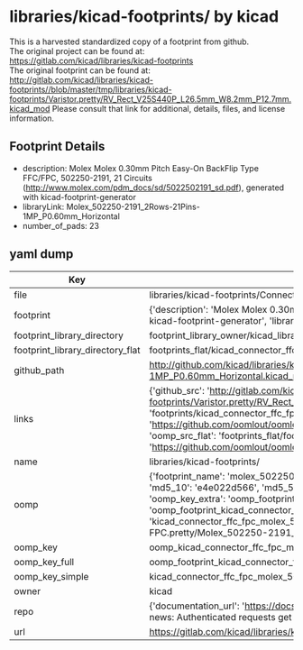 # libraries/kicad-footprints/ by kicad  
This is a harvested standardized copy of a footprint from github.  
The original project can be found at:  
https://gitlab.com/kicad/libraries/kicad-footprints  
The original footprint can be found at:
http://gitlab.com/kicad/libraries/kicad-footprints//blob/master/tmp/libraries/kicad-footprints/Varistor.pretty/RV_Rect_V25S440P_L26.5mm_W8.2mm_P12.7mm.kicad_mod
Please consult that link for additional, details, files, and license information.  
## Footprint Details
* description: Molex Molex 0.30mm Pitch Easy-On BackFlip Type FFC/FPC, 502250-2191, 21 Circuits (http://www.molex.com/pdm_docs/sd/5022502191_sd.pdf), generated with kicad-footprint-generator  
* libraryLink: Molex_502250-2191_2Rows-21Pins-1MP_P0.60mm_Horizontal  
* number_of_pads: 23  
## yaml dump  
| Key | Value |  
| --- | --- |  
| file | libraries/kicad-footprints/Connector_FFC-FPC.pretty/Molex_502250-2191_2Rows-21Pins-1MP_P0.60mm_Horizontal.kicad_mod |  
| footprint | {'description': 'Molex Molex 0.30mm Pitch Easy-On BackFlip Type FFC/FPC, 502250-2191, 21 Circuits (http://www.molex.com/pdm_docs/sd/5022502191_sd.pdf), generated with kicad-footprint-generator', 'libraryLink': 'Molex_502250-2191_2Rows-21Pins-1MP_P0.60mm_Horizontal', 'number_of_pads': 23} |  
| footprint_library_directory | footprint_library_owner/kicad_libraries/kicad-footprints/ |  
| footprint_library_directory_flat | footprints_flat/kicad_connector_ffc_fpc_molex_502250_2191_2rows_21pins_1mp_p0_60mm_horizontal/working |  
| github_path | http://github.com/kicad/libraries/kicad-footprints//blob/master/tmp/libraries/kicad-footprints/Connector_FFC-FPC.pretty/Molex_502250-2191_2Rows-21Pins-1MP_P0.60mm_Horizontal.kicad_mod |  
| links | {'github_src': 'http://gitlab.com/kicad/libraries/kicad-footprints//blob/master/tmp/libraries/kicad-footprints/Varistor.pretty/RV_Rect_V25S440P_L26.5mm_W8.2mm_P12.7mm.kicad_mod', 'github_src_repo': 'https://gitlab.com/kicad/libraries/kicad-footprints', 'oomp_bot': 'footprints/kicad_connector_ffc_fpc_molex_502250_2191_2rows_21pins_1mp_p0_60mm_horizontal/working', 'oomp_bot_github': 'https://github.com/oomlout/oomlout_oomp_footprint_bot/tree/main/footprints/kicad_connector_ffc_fpc_molex_502250_2191_2rows_21pins_1mp_p0_60mm_horizontal/working', 'oomp_src_flat': 'footprints_flat/footprints_flat/kicad_connector_ffc_fpc_molex_502250_2191_2rows_21pins_1mp_p0_60mm_horizontal/working', 'oomp_src_flat_github': 'https://github.com/oomlout/oomlout_oomp_footprint_src/tree/main/footprints_flat/kicad_connector_ffc_fpc_molex_502250_2191_2rows_21pins_1mp_p0_60mm_horizontal/working'} |  
| name | libraries/kicad-footprints/ |  
| oomp | {'footprint_name': 'molex_502250_2191_2rows_21pins_1mp_p0_60mm_horizontal', 'library_name': 'connector_ffc_fpc', 'md5': 'e4e022d566b81d72674e43830b4d32eb', 'md5_10': 'e4e022d566', 'md5_5': 'e4e02', 'md5_6': 'e4e022', 'oomp_key': 'oomp_kicad_connector_ffc_fpc_molex_502250_2191_2rows_21pins_1mp_p0_60mm_horizontal', 'oomp_key_extra': 'oomp_footprint_kicad_connector_ffc_fpc_molex_502250_2191_2rows_21pins_1mp_p0_60mm_horizontal', 'oomp_key_full': 'oomp_footprint_kicad_connector_ffc_fpc_molex_502250_2191_2rows_21pins_1mp_p0_60mm_horizontal_e4e022', 'oomp_key_simple': 'kicad_connector_ffc_fpc_molex_502250_2191_2rows_21pins_1mp_p0_60mm_horizontal', 'original_filename': 'libraries/kicad-footprints/Connector_FFC-FPC.pretty/Molex_502250-2191_2Rows-21Pins-1MP_P0.60mm_Horizontal.kicad_mod', 'owner_name': 'kicad'} |  
| oomp_key | oomp_kicad_connector_ffc_fpc_molex_502250_2191_2rows_21pins_1mp_p0_60mm_horizontal |  
| oomp_key_full | oomp_footprint_kicad_connector_ffc_fpc_molex_502250_2191_2rows_21pins_1mp_p0_60mm_horizontal |  
| oomp_key_simple | kicad_connector_ffc_fpc_molex_502250_2191_2rows_21pins_1mp_p0_60mm_horizontal |  
| owner | kicad |  
| repo | {'documentation_url': 'https://docs.github.com/rest/overview/resources-in-the-rest-api#rate-limiting', 'message': "API rate limit exceeded for 84.66.173.59. (But here's the good news: Authenticated requests get a higher rate limit. Check out the documentation for more details.)"} |  
| url | https://gitlab.com/kicad/libraries/kicad-footprints |  

